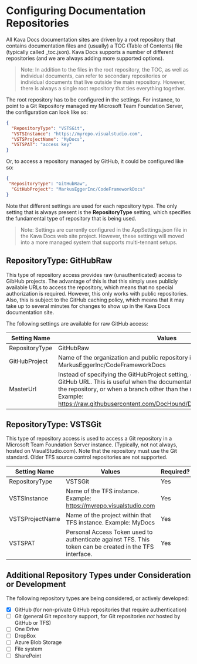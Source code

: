 # Configuring Documentation Repositories

All Kava Docs documentation sites are driven by a root repository that contains documentation files and (usually) a TOC (Table of Contents) file (typically called _toc.json). Kava Docs supports a number of different repositories (and we are always adding more supported options). 

> Note: In addition to the files in the root repository, the TOC, as well as individual documents, can refer to secondary repositories or individual documents that live outside the main repository. However, there is always a single root repository that ties everything together.

The root repository has to be configured in the settings. For instance, to point to a Git Repository managed my Microsoft Team Foundation Server, the configuration can look like so:

```json
{
  "RepositoryType": "VSTSGit",
  "VSTSInstance": "https://myrepo.visualstudio.com",
  "VSTSProjectName": "MyDocs",
  "VSTSPAT": "access key"
}
```

Or, to access a repository managed by GitHub, it could be configured like so:

```json
{
 "RepositoryType": "GitHubRaw",
  "GitHubProject": "MarkusEggerInc/CodeFrameworkDocs"
}
```

Note that different settings are used for each repository type. The only setting that is always present is the **RepositoryType** setting, which specifies the fundamental type of repository that is being used.

> Note: Settings are currently configured in the AppSettings.json file in the Kava Docs web site project. However, these settings will moved into a more managed system that supports multi-tennant setups.

## RepositoryType: GitHubRaw

This type of repository access provides raw (unauthenticated) access to GibHub projects. The advantage of this is that this simply uses publicly available URLs to access the repository, which means that no special authorization is required. However, this only works with public repositories. Also, this is subject to the GitHub caching policy, which means that it may take up to several minutes for changes to show up in the Kava Docs documentation site.

The following settings are available for raw GitHub access:

| Setting Name | Values | Required? |
|--------------|--------|-----------|
| RepositoryType | GitHubRaw | Yes |
| GitHubProject | Name of the organization and public repository in GitHub. Example: MarkusEggerInc/CodeFrameworkDocs | No |
| MasterUrl | Instead of specifying the GitHubProject setting, one can specify a full raw GitHub URL. This is useful when the documentation starts as a sub-folder of the repository, or when a branch other than the master branch is desired. Example: https://raw.githubusercontent.com/DocHound/DocHoundEngine/master/Docs/ | No |

## RepositoryType: VSTSGit

This type of repository access is used to access a Git repository in a Microsoft Team Foundation Server instance. (Typically, not not always, hosted on VisualStudio.com). Note that the repository must use the Git standard. Older TFS source control repositories are not supported.

| Setting Name | Values | Required? |
|--------------|--------|-----------|
| RepositoryType | VSTSGit | Yes |
| VSTSInstance | Name of the TFS instance. Example: https://myrepo.visualstudio.com | Yes |
| VSTSProjectName | Name of the project within that TFS instance. Example: MyDocs | Yes |
| VSTSPAT | Personal Access Token used to authenticate against TFS. This token can be created in the TFS interface. | Yes |

## Additional Repository Types under Consideration or Development

The following repository types are being considered, or actively developed:

* [x] GitHub (for non-private GitHub repositories that require authentication)
* [ ] Git (general Git repository support, for Git repositories *not* hosted by GitHub or TFS)
* [ ] One Drive
* [ ] DropBox
* [ ] Azure Blob Storage
* [ ] File system
* [ ] SharePoint
